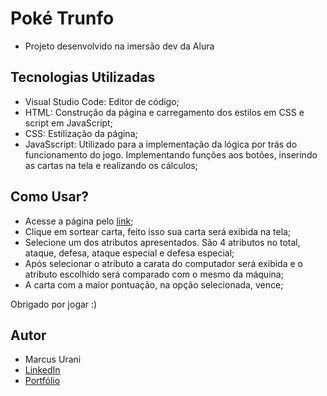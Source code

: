 # Poké Trunfo

- Projeto desenvolvido na imersão dev da Alura

## Tecnologias Utilizadas

- Visual Studio Code: Editor de código;
- HTML: Construção da página e carregamento dos estilos em CSS e script em JavaScript;
- CSS: Estilização da página;
- JavaSscript: Utilizado para a implementação da lógica por trás do funcionamento do jogo. Implementando funções aos botões, inserindo as cartas na tela e realizando os cálculos;

## Como Usar?

- Acesse a página pelo [link](https://pokemontrunfo.netlify.app);
- Clique em sortear carta, feito isso sua carta será exibida na tela;
- Selecione um dos atributos apresentados. São 4 atributos no total, ataque, defesa, ataque especial e defesa especial;
- Após selecionar o atributo a carata do computador será exibida e o atributo escolhido será comparado com o mesmo da máquina;
- A carta com a maior pontuação, na opção selecionada, vence;

Obrigado por jogar :)

## Autor

- Marcus Urani
- [LinkedIn](https://linkedin.com/in/marcusurani)
- [Portfólio](https://marcusurani.netlify.app)
